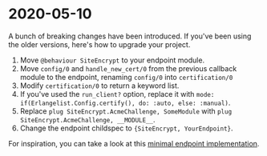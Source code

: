 # 2020-05-10

A bunch of breaking changes have been introduced. If you've been using the older versions, here's how to upgrade your project.

1. Move `@behaviour SiteEncrypt` to your endpoint module.
2. Move `config/0` and `handle_new_cert/0` from the previous callback module to the endpoint, renaming `config/0` into `certification/0`
3. Modify `certification/0` to return a keyword list.
4. If you've used the `run_client?` option, replace it with `mode: if(Erlangelist.Config.certify(), do: :auto, else: :manual)`.
5. Replace `plug SiteEncrypt.AcmeChallenge, SomeModule` with `plug SiteEncrypt.AcmeChallenge, __MODULE__`.
6. Change the endpoint childspec to `{SiteEncrypt, YourEndpoint}`.

For inspiration, you can take a look at this [minimal endpoint implementation](https://github.com/sasa1977/site_encrypt/blob/master/demos/phoenix/lib/phoenix_demo/endpoint.ex).


